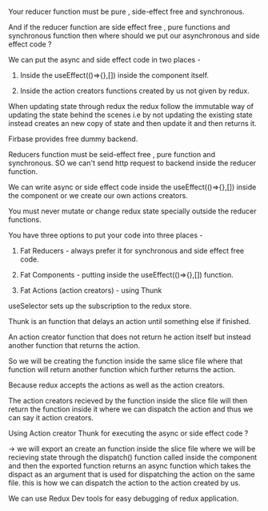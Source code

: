 Your reducer function must be pure , side-effect free and synchronous.

And if the reducer function are side effect free , pure functions and synchronous function then where should we put our asynchronous and side effect code ?

We can put the async and side effect code in two places -

1. Inside the useEffect(()=>{},[]) inside the component itself.

2. Inside the action creators functions created by us not given by redux.

When updating state through redux the redux follow the immutable way of updating the state behind the scenes i.e by not updating the existing state instead creates an new copy of state and then update it and then returns it.

Firbase provides free dummy backend.

Reducers function must be seid-effect free , pure function and synchronous. SO we can't send http request to backend inside the reducer function.

We can write async or side effect code inside the useEffect(()=>{},[]) inside the component or we create our own actions creators.

You must never mutate or change redux state specially outside the reducer functions.

You have three options to put your code into three places -

1. Fat Reducers - always prefer it for synchronous and side effect free code.

2. Fat Components - putting inside the useEffect(()=>{},[]) function.

3. Fat Actions (action creators) - using Thunk

useSelector sets up the subscription to the redux store.

Thunk is an function that delays an action until something else if finished.

An action creator function that does not return he action itself but instead another function that returns the action.

So we will be creating the function inside the same slice file where that function will return another function which further returns the action.

Because redux accepts the actions as well as the action creators.

The action creators recieved by the function inside the slice file will then return the function inside it where we can dispatch the action and thus we can say it action creators.

Using Action creator Thunk for executing the async or side effect code ?

-> we will export an create an function inside the slice file where we will be recieving state through the dispatch() function called inside the component and then the exported function returns an async function which takes the dispact as an argument that is used for dispatching the action on the same file. this is how we can dispatch the action to the action created by us.

We can use Redux Dev tools for easy debugging of redux application.
